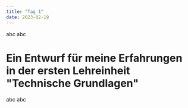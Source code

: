 ```yaml
---
title: "Tag 1"
date: 2023-02-19
---
```

 abc abc 
# Ein Entwurf für meine Erfahrungen in der ersten Lehreinheit "Technische Grundlagen"

abc abc